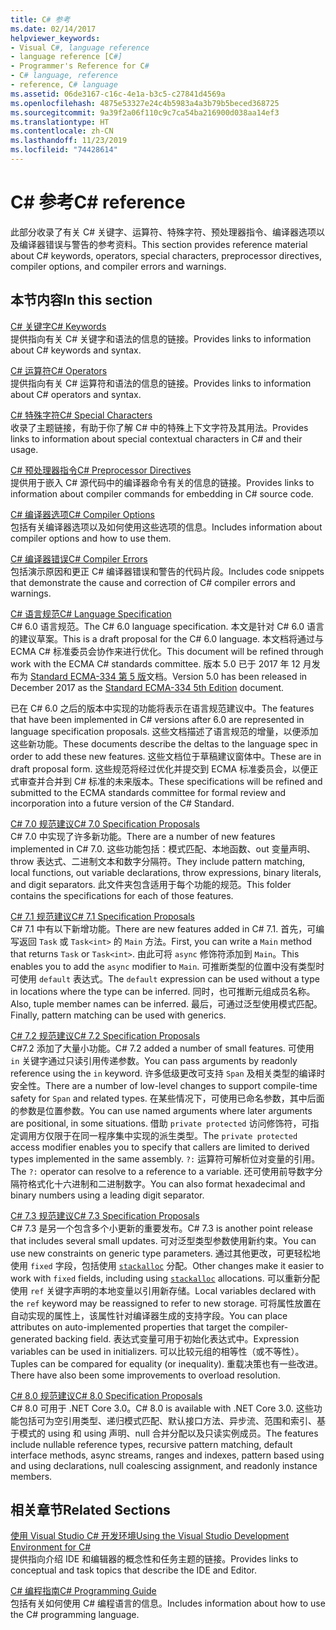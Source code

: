 ```yaml
---
title: C# 参考
ms.date: 02/14/2017
helpviewer_keywords:
- Visual C#, language reference
- language reference [C#]
- Programmer's Reference for C#
- C# language, reference
- reference, C# language
ms.assetid: 06de3167-c16c-4e1a-b3c5-c27841d4569a
ms.openlocfilehash: 4875e53327e24c4b5983a4a3b79b5beced368725
ms.sourcegitcommit: 9a39f2a06f110c9c7ca54ba216900d038aa14ef3
ms.translationtype: HT
ms.contentlocale: zh-CN
ms.lasthandoff: 11/23/2019
ms.locfileid: "74428614"
---
```

# <a name="c-reference"></a><span data-ttu-id="9768f-102">C# 参考</span><span class="sxs-lookup"><span data-stu-id="9768f-102">C# reference</span></span>

<span data-ttu-id="9768f-103">此部分收录了有关 C# 关键字、运算符、特殊字符、预处理器指令、编译器选项以及编译器错误与警告的参考资料。</span><span class="sxs-lookup"><span data-stu-id="9768f-103">This section provides reference material about C# keywords, operators, special characters, preprocessor directives, compiler options, and compiler errors and warnings.</span></span>  
  
## <a name="in-this-section"></a><span data-ttu-id="9768f-104">本节内容</span><span class="sxs-lookup"><span data-stu-id="9768f-104">In this section</span></span>

 [<span data-ttu-id="9768f-105">C# 关键字</span><span class="sxs-lookup"><span data-stu-id="9768f-105">C# Keywords</span></span>](./keywords/index.md)  
 <span data-ttu-id="9768f-106">提供指向有关 C# 关键字和语法的信息的链接。</span><span class="sxs-lookup"><span data-stu-id="9768f-106">Provides links to information about C# keywords and syntax.</span></span>  
  
 [<span data-ttu-id="9768f-107">C# 运算符</span><span class="sxs-lookup"><span data-stu-id="9768f-107">C# Operators</span></span>](./operators/index.md)  
 <span data-ttu-id="9768f-108">提供指向有关 C# 运算符和语法的信息的链接。</span><span class="sxs-lookup"><span data-stu-id="9768f-108">Provides links to information about C# operators and syntax.</span></span>  

 [<span data-ttu-id="9768f-109">C# 特殊字符</span><span class="sxs-lookup"><span data-stu-id="9768f-109">C# Special Characters</span></span>](./tokens/index.md)  
 <span data-ttu-id="9768f-110">收录了主题链接，有助于你了解 C# 中的特殊上下文字符及其用法。</span><span class="sxs-lookup"><span data-stu-id="9768f-110">Provides links to information about special contextual characters in C# and their usage.</span></span>  

 [<span data-ttu-id="9768f-111">C# 预处理器指令</span><span class="sxs-lookup"><span data-stu-id="9768f-111">C# Preprocessor Directives</span></span>](./preprocessor-directives/index.md)  
 <span data-ttu-id="9768f-112">提供用于嵌入 C# 源代码中的编译器命令有关的信息的链接。</span><span class="sxs-lookup"><span data-stu-id="9768f-112">Provides links to information about compiler commands for embedding in C# source code.</span></span>  
  
 [<span data-ttu-id="9768f-113">C# 编译器选项</span><span class="sxs-lookup"><span data-stu-id="9768f-113">C# Compiler Options</span></span>](./compiler-options/index.md)  
 <span data-ttu-id="9768f-114">包括有关编译器选项以及如何使用这些选项的信息。</span><span class="sxs-lookup"><span data-stu-id="9768f-114">Includes information about compiler options and how to use them.</span></span>  
  
 [<span data-ttu-id="9768f-115">C# 编译器错误</span><span class="sxs-lookup"><span data-stu-id="9768f-115">C# Compiler Errors</span></span>](./compiler-messages/index.md)  
 <span data-ttu-id="9768f-116">包括演示原因和更正 C# 编译器错误和警告的代码片段。</span><span class="sxs-lookup"><span data-stu-id="9768f-116">Includes code snippets that demonstrate the cause and correction of C# compiler errors and warnings.</span></span>  
  
 [<span data-ttu-id="9768f-117">C# 语言规范</span><span class="sxs-lookup"><span data-stu-id="9768f-117">C# Language Specification</span></span>](../../../_csharplang/spec/introduction.md)  
 <span data-ttu-id="9768f-118">C# 6.0 语言规范。</span><span class="sxs-lookup"><span data-stu-id="9768f-118">The C# 6.0 language specification.</span></span> <span data-ttu-id="9768f-119">本文是针对 C# 6.0 语言的建议草案。</span><span class="sxs-lookup"><span data-stu-id="9768f-119">This is a draft proposal for the C# 6.0 language.</span></span> <span data-ttu-id="9768f-120">本文档将通过与 ECMA C# 标准委员会协作来进行优化。</span><span class="sxs-lookup"><span data-stu-id="9768f-120">This document will be refined through work with the ECMA C# standards committee.</span></span> <span data-ttu-id="9768f-121">版本 5.0 已于 2017 年 12 月发布为 [Standard ECMA-334 第 5 版](https://www.ecma-international.org/publications/files/ECMA-ST/ECMA-334.pdf)文档。</span><span class="sxs-lookup"><span data-stu-id="9768f-121">Version 5.0 has been released in December 2017 as the [Standard ECMA-334 5th Edition](https://www.ecma-international.org/publications/files/ECMA-ST/ECMA-334.pdf) document.</span></span>

<span data-ttu-id="9768f-122">已在 C# 6.0 之后的版本中实现的功能将表示在语言规范建议中。</span><span class="sxs-lookup"><span data-stu-id="9768f-122">The features that have been implemented in C# versions after 6.0 are represented in language specification proposals.</span></span> <span data-ttu-id="9768f-123">这些文档描述了语言规范的增量，以便添加这些新功能。</span><span class="sxs-lookup"><span data-stu-id="9768f-123">These documents describe the deltas to the language spec in order to add these new features.</span></span> <span data-ttu-id="9768f-124">这些文档位于草稿建议窗体中。</span><span class="sxs-lookup"><span data-stu-id="9768f-124">These are in draft proposal form.</span></span> <span data-ttu-id="9768f-125">这些规范将经过优化并提交到 ECMA 标准委员会，以便正式审查并合并到 C# 标准的未来版本。</span><span class="sxs-lookup"><span data-stu-id="9768f-125">These specifications will be refined and submitted to the ECMA standards committee for formal review and incorporation into a future version of the C# Standard.</span></span>

 [<span data-ttu-id="9768f-126">C# 7.0 规范建议</span><span class="sxs-lookup"><span data-stu-id="9768f-126">C# 7.0 Specification Proposals</span></span>](../../../_csharplang/proposals/csharp-7.0/pattern-matching.md)  
 <span data-ttu-id="9768f-127">C# 7.0 中实现了许多新功能。</span><span class="sxs-lookup"><span data-stu-id="9768f-127">There are a number of new features implemented in C# 7.0.</span></span> <span data-ttu-id="9768f-128">这些功能包括：模式匹配、本地函数、out 变量声明、throw 表达式、二进制文本和数字分隔符。</span><span class="sxs-lookup"><span data-stu-id="9768f-128">They include pattern matching, local functions, out variable declarations, throw expressions, binary literals, and digit separators.</span></span> <span data-ttu-id="9768f-129">此文件夹包含适用于每个功能的规范。</span><span class="sxs-lookup"><span data-stu-id="9768f-129">This folder contains the specifications for each of those features.</span></span>
  
 [<span data-ttu-id="9768f-130">C# 7.1 规范建议</span><span class="sxs-lookup"><span data-stu-id="9768f-130">C# 7.1 Specification Proposals</span></span>](../../../_csharplang/proposals/csharp-7.1/async-main.md)  
 <span data-ttu-id="9768f-131">C# 7.1 中有以下新增功能。</span><span class="sxs-lookup"><span data-stu-id="9768f-131">There are new features added in C# 7.1.</span></span> <span data-ttu-id="9768f-132">首先，可编写返回 `Task` 或 `Task<int>` 的 `Main` 方法。</span><span class="sxs-lookup"><span data-stu-id="9768f-132">First, you can write a `Main` method that returns `Task` or `Task<int>`.</span></span> <span data-ttu-id="9768f-133">由此可将 `async` 修饰符添加到 `Main`。</span><span class="sxs-lookup"><span data-stu-id="9768f-133">This enables you to add the `async` modifier to `Main`.</span></span> <span data-ttu-id="9768f-134">可推断类型的位置中没有类型时可使用 `default` 表达式。</span><span class="sxs-lookup"><span data-stu-id="9768f-134">The `default` expression can be used without a type in locations where the type can be inferred.</span></span> <span data-ttu-id="9768f-135">同时，也可推断元组成员名称。</span><span class="sxs-lookup"><span data-stu-id="9768f-135">Also, tuple member names can be inferred.</span></span> <span data-ttu-id="9768f-136">最后，可通过泛型使用模式匹配。</span><span class="sxs-lookup"><span data-stu-id="9768f-136">Finally, pattern matching can be used with generics.</span></span>

 [<span data-ttu-id="9768f-137">C# 7.2 规范建议</span><span class="sxs-lookup"><span data-stu-id="9768f-137">C# 7.2 Specification Proposals</span></span>](../../../_csharplang/proposals/csharp-7.2/readonly-ref.md)  
 <span data-ttu-id="9768f-138">C#7.2 添加了大量小功能。</span><span class="sxs-lookup"><span data-stu-id="9768f-138">C# 7.2 added a number of small features.</span></span> <span data-ttu-id="9768f-139">可使用 `in` 关键字通过只读引用传递参数。</span><span class="sxs-lookup"><span data-stu-id="9768f-139">You can pass arguments by readonly reference using the `in` keyword.</span></span> <span data-ttu-id="9768f-140">许多低级更改可支持 `Span` 及相关类型的编译时安全性。</span><span class="sxs-lookup"><span data-stu-id="9768f-140">There are a number of low-level changes to support compile-time safety for `Span` and related types.</span></span> <span data-ttu-id="9768f-141">在某些情况下，可使用已命名参数，其中后面的参数是位置参数。</span><span class="sxs-lookup"><span data-stu-id="9768f-141">You can use named arguments where later arguments are positional, in some situations.</span></span> <span data-ttu-id="9768f-142">借助 `private protected` 访问修饰符，可指定调用方仅限于在同一程序集中实现的派生类型。</span><span class="sxs-lookup"><span data-stu-id="9768f-142">The `private protected` access modifier enables you to specify that callers are limited to derived types implemented in the same assembly.</span></span> <span data-ttu-id="9768f-143">`?:` 运算符可解析位对变量的引用。</span><span class="sxs-lookup"><span data-stu-id="9768f-143">The `?:` operator can resolve to a reference to a variable.</span></span> <span data-ttu-id="9768f-144">还可使用前导数字分隔符格式化十六进制和二进制数字。</span><span class="sxs-lookup"><span data-stu-id="9768f-144">You can also format hexadecimal and binary numbers using a leading digit separator.</span></span>

 [<span data-ttu-id="9768f-145">C# 7.3 规范建议</span><span class="sxs-lookup"><span data-stu-id="9768f-145">C# 7.3 Specification Proposals</span></span>](../../../_csharplang/proposals/csharp-7.3/blittable.md)  
 <span data-ttu-id="9768f-146">C# 7.3 是另一个包含多个小更新的重要发布。</span><span class="sxs-lookup"><span data-stu-id="9768f-146">C# 7.3 is another point release that includes several small updates.</span></span> <span data-ttu-id="9768f-147">可对泛型类型参数使用新约束。</span><span class="sxs-lookup"><span data-stu-id="9768f-147">You can use new constraints on generic type parameters.</span></span> <span data-ttu-id="9768f-148">通过其他更改，可更轻松地使用 `fixed` 字段，包括使用 [`stackalloc`](./operators/stackalloc.md) 分配。</span><span class="sxs-lookup"><span data-stu-id="9768f-148">Other changes make it easier to work with `fixed` fields, including using [`stackalloc`](./operators/stackalloc.md) allocations.</span></span> <span data-ttu-id="9768f-149">可以重新分配使用 `ref` 关键字声明的本地变量以引用新存储。</span><span class="sxs-lookup"><span data-stu-id="9768f-149">Local variables declared with the `ref` keyword may be reassigned to refer to new storage.</span></span> <span data-ttu-id="9768f-150">可将属性放置在自动实现的属性上，该属性针对编译器生成的支持字段。</span><span class="sxs-lookup"><span data-stu-id="9768f-150">You can place attributes on auto-implemented properties that target the compiler-generated backing field.</span></span> <span data-ttu-id="9768f-151">表达式变量可用于初始化表达式中。</span><span class="sxs-lookup"><span data-stu-id="9768f-151">Expression variables can be used in initializers.</span></span> <span data-ttu-id="9768f-152">可以比较元组的相等性（或不等性）。</span><span class="sxs-lookup"><span data-stu-id="9768f-152">Tuples can be compared for equality (or inequality).</span></span> <span data-ttu-id="9768f-153">重载决策也有一些改进。</span><span class="sxs-lookup"><span data-stu-id="9768f-153">There have also been some improvements to overload resolution.</span></span>
  
 [<span data-ttu-id="9768f-154">C# 8.0 规范建议</span><span class="sxs-lookup"><span data-stu-id="9768f-154">C# 8.0 Specification Proposals</span></span>](../../../_csharplang/proposals/csharp-8.0/nullable-reference-types.md)  
 <span data-ttu-id="9768f-155">C# 8.0 可用于 .NET Core 3.0。</span><span class="sxs-lookup"><span data-stu-id="9768f-155">C# 8.0 is available with .NET Core 3.0.</span></span> <span data-ttu-id="9768f-156">这些功能包括可为空引用类型、递归模式匹配、默认接口方法、异步流、范围和索引、基于模式的 using 和 using 声明、null 合并分配以及只读实例成员。</span><span class="sxs-lookup"><span data-stu-id="9768f-156">The features include nullable reference types, recursive pattern matching, default interface methods, async streams, ranges and indexes, pattern based using and using declarations, null coalescing assignment, and readonly instance members.</span></span>
  
## <a name="related-sections"></a><span data-ttu-id="9768f-157">相关章节</span><span class="sxs-lookup"><span data-stu-id="9768f-157">Related Sections</span></span>  

 [<span data-ttu-id="9768f-158">使用 Visual Studio C# 开发环境</span><span class="sxs-lookup"><span data-stu-id="9768f-158">Using the Visual Studio Development Environment for C#</span></span>](/visualstudio/get-started/csharp)  
 <span data-ttu-id="9768f-159">提供指向介绍 IDE 和编辑器的概念性和任务主题的链接。</span><span class="sxs-lookup"><span data-stu-id="9768f-159">Provides links to conceptual and task topics that describe the IDE and Editor.</span></span>  
  
 [<span data-ttu-id="9768f-160">C# 编程指南</span><span class="sxs-lookup"><span data-stu-id="9768f-160">C# Programming Guide</span></span>](../programming-guide/index.md)  
 <span data-ttu-id="9768f-161">包括有关如何使用 C# 编程语言的信息。</span><span class="sxs-lookup"><span data-stu-id="9768f-161">Includes information about how to use the C# programming language.</span></span>
